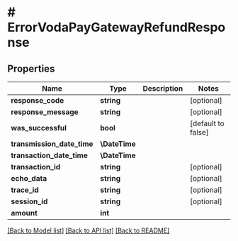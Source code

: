 # # ErrorVodaPayGatewayRefundResponse

## Properties

Name | Type | Description | Notes
------------ | ------------- | ------------- | -------------
**response_code** | **string** |  | [optional]
**response_message** | **string** |  | [optional]
**was_successful** | **bool** |  | [default to false]
**transmission_date_time** | **\DateTime** |  |
**transaction_date_time** | **\DateTime** |  |
**transaction_id** | **string** |  | [optional]
**echo_data** | **string** |  | [optional]
**trace_id** | **string** |  | [optional]
**session_id** | **string** |  | [optional]
**amount** | **int** |  |

[[Back to Model list]](../../README.md#models) [[Back to API list]](../../README.md#endpoints) [[Back to README]](../../README.md)

